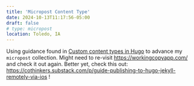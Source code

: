 ```yaml
---
title: 'Micropost Content Type'
date: 2024-10-13T11:17:56-05:00
draft: false
# type: micropost
location: Toledo, IA
---
```


Using guidance found in [Custom content types in Hugo](https://michaelheap.com/custom-content-types-in-hugo/) to advance my `micropost` collection.  Might need to re-visit https://workingcopyapp.com/ and check it out again.  Better yet, check this out: https://cothinkers.substack.com/p/guide-publishing-to-hugo-jekyll-remotely-via-ios !
